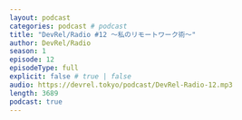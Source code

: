 ```yaml
---
layout: podcast
categories: podcast # podcast
title: "DevRel/Radio #12 〜私のリモートワーク術〜"
author: DevRel/Radio
season: 1
episode: 12
episodeType: full
explicit: false # true | false
audio: https://devrel.tokyo/podcast/DevRel-Radio-12.mp3
length: 3689
podcast: true
---
```

